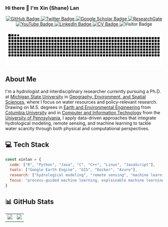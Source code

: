 ### Hi there 👋 I'm Xin (Shane) Lan

<p align="center">
  <a href="https://github.com/xinlan-technology?tab=followers">
    <img src="https://img.shields.io/github/followers/xinlan-technology?style=social" alt="GitHub Badge" />
  </a>
  <a href="https://twitter.com/ShaneResearch">
    <img src="https://img.shields.io/twitter/follow/ShaneResearch?style=social" alt="Twitter Badge" />
  </a>
  <a href="https://scholar.google.com/citations?user=https://scholar.google.com/citations?hl=en&user=hDHQtHAAAAAJ&view_op=list_works&sortby=pubdate">
    <img src="https://img.shields.io/badge/Google-Scholar-lightgrey" alt="Google Scholar Badge" />
  </a>
  <a href="https://www.researchgate.net/profile/your-profile">
    <img src="https://img.shields.io/badge/ResearchGate-my?logoColor=00CCBB&color=00CCBB" alt="ResearchGate" />
  </a>
  <a href="https://www.youtube.com/@yourchannel">
    <img src="https://img.shields.io/badge/My-YouTube-red" alt="YouTube Badge" />
  </a>
  <a href="https://www.linkedin.com/in/yourprofile/">
    <img src="https://img.shields.io/badge/My-LinkedIn-blue" alt="LinkedIn Badge" />
  </a>
  <a href="https://your-cv-link">
    <img src="https://img.shields.io/badge/My-CV-critical" alt="CV Badge" />
  </a>
  <img src="https://visitor-badge.laobi.icu/badge?page_id=xinlan-technology.xinlan-technology" alt="Visitor Badge" />
</p>

<picture>
  <source media="(prefers-color-scheme: dark)" srcset="https://raw.githubusercontent.com/xinlan-technology/xinlan-technology/output/github-snake-dark.svg">
  <source media="(prefers-color-scheme: light)" srcset="https://raw.githubusercontent.com/xinlan-technology/xinlan-technology/output/github-snake.svg">
  <img alt="github contribution grid snake animation" src="https://raw.githubusercontent.com/xinlan-technology/xinlan-technology/output/github-snake.svg">
</picture>

## About Me

I'm a hydrologist and interdisciplinary researcher currently pursuing a Ph.D. at [Michigan State University](https://msu.edu) in [Geography, Environment, and Spatial Sciences](https://geo.msu.edu), where I focus on water resources and policy-relevant research. Drawing on M.S. degrees in [Earth and Environmental Engineering](https://eee.columbia.edu) from [Columbia University](https://www.columbia.edu) and in [Computer and Information Technology](https://online.seas.upenn.edu/) from the [University of Pennsylvania](https://www.upenn.edu), I apply data-driven approaches that integrate hydrological modeling, remote sensing, and machine learning to tackle water scarcity through both physical and computational perspectives.

## 💻 Tech Stack

```javascript
const xinlan = {
  code: ["R", "Python", "Java", "C", "C++", "Linux", "JavaScript"],
  tools: ["Google Earth Engine", "GIS", "Docker", "Azure"],
  research: ["hydrological modeling", "remote sensing", "machine learning"],
  focus: "process-guided machine learning, explainable machine learning"
}
```

## 📊 GitHub Stats

<div align="center">
<table>
<tr>
<td width="50%" align="center">
<img src="https://github-readme-stats-sigma-five.vercel.app/api?username=xinlan-technology&show_icons=true" />
</td>
<td width="50%" align="center">
<img src="https://github-readme-activity-graph.vercel.app/graph?username=xinlan-technology&theme=github-compact" />
</td>
</tr>
</table>
</div>



